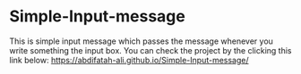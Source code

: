 # Simple-Input-message
This is simple input message which passes the message whenever you write something the input box.
You can check the project by the clicking this link below:
https://abdifatah-ali.github.io/Simple-Input-message/
